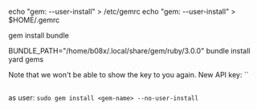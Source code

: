 
echo "gem: --user-install" > /etc/gemrc
echo "gem: --user-install" > $HOME/.gemrc

gem install bundle

BUNDLE_PATH="/home/b08x/.local/share/gem/ruby/3.0.0" bundle install
yard gems

Note that we won't be able to show the key to you again. New API key: ``

## 

as user:
`sudo gem install <gem-name> --no-user-install `
